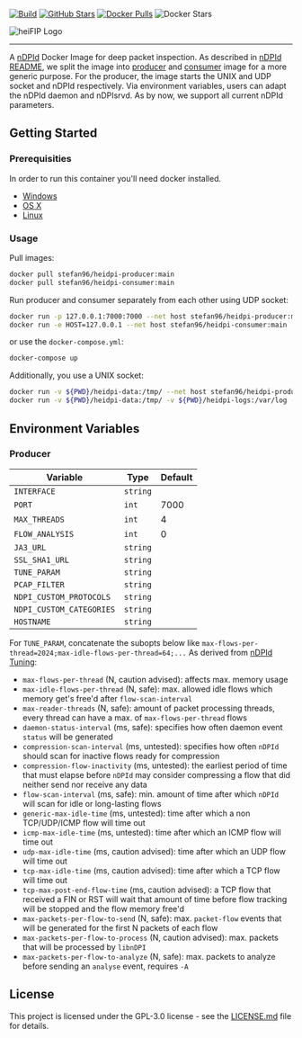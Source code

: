 
[![Build](https://github.com/stefanDeveloper/heidpi/actions/workflows/docker-publish-producer.yml/badge.svg)](https://github.com/stefanDeveloper/heidpi/actions/workflows/docker-publish-producer.yml) [![GitHub Stars](https://img.shields.io/github/stars/stefanDeveloper/heidpi)](https://github.com/stefanDeveloper/heidpi/) [![Docker Pulls](https://img.shields.io/docker/pulls/stefan96/heidpi-producer.svg)](https://hub.docker.com/r/stefan96/heidpi-producer/) ![Docker Stars](https://img.shields.io/docker/stars/stefan96/heidpi-producer)

![heiFIP Logo](https://raw.githubusercontent.com/stefanDeveloper/heiDPI/main/assets/heidpi_logo.png?raw=true)


--------------------------------------------------------------------------------

A [nDPId](https://github.com/utoni/nDPId/) Docker Image for deep packet inspection. As described in [nDPId README](https://github.com/utoni/nDPId/blob/main/README.md), we split the image into [producer](https://hub.docker.com/r/stefan96/heidpi-producer) and [consumer](https://hub.docker.com/r/stefan96/heidpi-consumer) image for a more generic purpose. For the producer, the image starts the UNIX and UDP socket and nDPId respectively. Via environment variables, users can adapt the nDPId daemon and nDPIsrvd. As by now, we support all current nDPId parameters.

## Getting Started


### Prerequisities


In order to run this container you'll need docker installed.

* [Windows](https://docs.docker.com/windows/started)
* [OS X](https://docs.docker.com/mac/started/)
* [Linux](https://docs.docker.com/linux/started/)

### Usage

Pull images:

```sh
docker pull stefan96/heidpi-producer:main
docker pull stefan96/heidpi-consumer:main
```

Run producer and consumer separately from each other using UDP socket:

```sh
docker run -p 127.0.0.1:7000:7000 --net host stefan96/heidpi-producer:main
docker run -e HOST=127.0.0.1 --net host stefan96/heidpi-consumer:main
```

or use the `docker-compose.yml`:

```sh
docker-compose up
```

Additionally, you use a UNIX socket:

```sh
docker run -v ${PWD}/heidpi-data:/tmp/ --net host stefan96/heidpi-producer:main
docker run -v ${PWD}/heidpi-data:/tmp/ -v ${PWD}/heidpi-logs:/var/log -e UNIX=/tmp/nDPIsrvd-daemon-distributor.sock --net host stefan96/heidpi-consumer:main
```

## Environment Variables

### Producer

| Variable                     | Type    | Default           |
|------------------------------|---------|-------------------|
| `INTERFACE` | `string` | |
| `PORT` | `int` | 7000 |
| `MAX_THREADS` | `int` | 4 |
| `FLOW_ANALYSIS` | `int` | 0 |
| `JA3_URL` | `string` | |
| `SSL_SHA1_URL` | `string` | |
| `TUNE_PARAM` | `string` | |
| `PCAP_FILTER` | `string` | |
| `NDPI_CUSTOM_PROTOCOLS` | `string` | |
| `NDPI_CUSTOM_CATEGORIES` | `string` | |
| `HOSTNAME` | `string` | |

For `TUNE_PARAM`, concatenate the subopts below like `max-flows-per-thread=2024;max-idle-flows-per-thread=64;...`
As derived from [nDPId Tuning](https://github.com/utoni/nDPId/blob/main/README.md#ndpid-tuning):

 * `max-flows-per-thread` (N, caution advised): affects max. memory usage
 * `max-idle-flows-per-thread` (N, safe): max. allowed idle flows which memory get's free'd after `flow-scan-interval`
 * `max-reader-threads` (N, safe): amount of packet processing threads, every thread can have a max. of `max-flows-per-thread` flows
 * `daemon-status-interval` (ms, safe): specifies how often daemon event `status` will be generated
 * `compression-scan-interval` (ms, untested): specifies how often `nDPId` should scan for inactive flows ready for compression
 * `compression-flow-inactivity` (ms, untested): the earliest period of time that must elapse before `nDPId` may consider compressing a flow that did neither send nor receive any data
 * `flow-scan-interval` (ms, safe): min. amount of time after which `nDPId` will scan for idle or long-lasting flows
 * `generic-max-idle-time` (ms, untested): time after which a non TCP/UDP/ICMP flow will time out
 * `icmp-max-idle-time` (ms, untested): time after which an ICMP flow will time out
 * `udp-max-idle-time` (ms, caution advised): time after which an UDP flow will time out
 * `tcp-max-idle-time` (ms, caution advised): time after which a TCP flow will time out
 * `tcp-max-post-end-flow-time` (ms, caution advised): a TCP flow that received a FIN or RST will wait that amount of time before flow tracking will be stopped and the flow memory free'd
 * `max-packets-per-flow-to-send` (N, safe): max. `packet-flow` events that will be generated for the first N packets of each flow
 * `max-packets-per-flow-to-process` (N, caution advised): max. packets that will be processed by `libnDPI`
 * `max-packets-per-flow-to-analyze` (N, safe): max. packets to analyze before sending an `analyse` event, requires `-A`

## License

This project is licensed under the GPL-3.0 license - see the [LICENSE.md](LICENSE.md) file for details.
